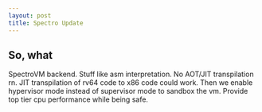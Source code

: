 ```yaml
---
layout: post
title: Spectro Update
---
```

## So, what
SpectroVM backend. Stuff like asm interpretation. No AOT/JIT transpilation rn. JIT transpilation of rv64 code to x86 code could work. Then we enable hypervisor mode instead of supervisor mode to sandbox the vm. Provide top tier cpu performance while being safe.
